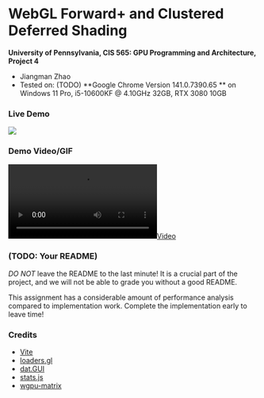 WebGL Forward+ and Clustered Deferred Shading
======================

**University of Pennsylvania, CIS 565: GPU Programming and Architecture, Project 4**

* Jiangman Zhao
* Tested on: (TODO) **Google Chrome Version 141.0.7390.65 ** on
  Windows 11 Pro, i5-10600KF @ 4.10GHz 32GB, RTX 3080 10GB

### Live Demo

[![](img/thumb.png)](http://TODO.github.io/Project4-WebGPU-Forward-Plus-and-Clustered-Deferred)

### Demo Video/GIF

[![](img/video.mp4)](TODO)

### (TODO: Your README)

*DO NOT* leave the README to the last minute! It is a crucial part of the
project, and we will not be able to grade you without a good README.

This assignment has a considerable amount of performance analysis compared
to implementation work. Complete the implementation early to leave time!

### Credits

- [Vite](https://vitejs.dev/)
- [loaders.gl](https://loaders.gl/)
- [dat.GUI](https://github.com/dataarts/dat.gui)
- [stats.js](https://github.com/mrdoob/stats.js)
- [wgpu-matrix](https://github.com/greggman/wgpu-matrix)
